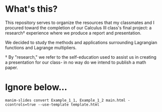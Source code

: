 # What's this?
 
This repository serves to organize the resources that my classmates and I procured toward the completion of our Calculus III class's final project: a research† experience where we produce a report and presentation.

We decided to study the methods and applications surrounding Lagrangian functions and Lagrange multipliers.

† By "research," we refer to the self-education used to assist us in creating a presentation for our class- in no way do we intend to publish a math paper.

# Ignore below...
```console
manim-slides convert Example_1_1, Example_1_2 main.html -ccontrols=true --use-template template.html
```